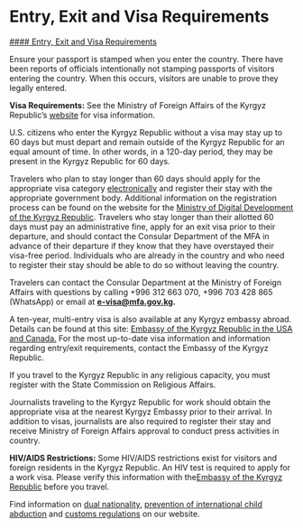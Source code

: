 # Entry, Exit and Visa Requirements

[#### Entry, Exit and Visa Requirements](javascript:void(0); "Entry, Exit and Visa Requirements")

Ensure your passport is stamped when you enter the country. There have been reports of officials intentionally not stamping passports of visitors entering the country. When this occurs, visitors are unable to prove they legally entered.

**Visa Requirements:** See the Ministry of Foreign Affairs of the Kyrgyz Republic’s [website](https://mfa.gov.kg/en/dm/-Embassy-of-the-Kyrgyz-Republic-in-the-USA-and-Canada/Menu---Foreign-/Consular-issues/Visa-issues/isa-issues-5c3dfa333cdaf) for visa information.

U.S. citizens who enter the Kyrgyz Republic without a visa may stay up to 60 days but must depart and remain outside of the Kyrgyz Republic for an equal amount of time. In other words, in a 120-day period, they may be present in the Kyrgyz Republic for 60 days.

Travelers who plan to stay longer than 60 days should apply for the appropriate visa category [electronically](https://evisa.e-gov.kg/step_1.php?lng=en) and register their stay with the appropriate government body. Additional information on the registration process can be found on the website for the [Ministry of Digital Development of the Kyrgyz Republic](https://digital.gov.kg/en/). Travelers who stay longer than their allotted 60 days must pay an administrative fine, apply for an exit visa prior to their departure, and should contact the Consular Department of the MFA in advance of their departure if they know that they have overstayed their visa-free period. Individuals who are already in the country and who need to register their stay should be able to do so without leaving the country.

Travelers can contact the Consular Department at the Ministry of Foreign Affairs with questions by calling +996 312 663 070, +996 703 428 865 (WhatsApp) or email at [**e-visa@mfa.gov.kg**](mailto:e-visa@mfa.gov.kg)**.**

A ten-year, multi-entry visa is also available at any Kyrgyz embassy abroad. Details can be found at this site: [Embassy of the Kyrgyz Republic in the USA and Canada.](https://mfa.gov.kg/en/dm/-Embassy-of-the-Kyrgyz-Republic-in-the-USA-and-Canada/Menu---Foreign-/Consular-issues/Visa-issues/isa-issues-5c3dfa333cdaf) For the most up-to-date visa information and information regarding entry/exit requirements, contact the Embassy of the Kyrgyz Republic.

If you travel to the Kyrgyz Republic in any religious capacity, you must register with the State Commission on Religious Affairs.

Journalists traveling to the Kyrgyz Republic for work should obtain the appropriate visa at the nearest Kyrgyz Embassy prior to their arrival. In addition to visas, journalists are also required to register their stay and receive Ministry of Foreign Affairs approval to conduct press activities in country.

**HIV/AIDS Restrictions:** Some HIV/AIDS restrictions exist for visitors and foreign residents in the Kyrgyz Republic. An HIV test is required to apply for a work visa. Please verify this information with the[Embassy of the Kyrgyz Republic](https://mfa.gov.kg/en/dm/-Embassy-of-the-Kyrgyz-Republic-in-the-USA-and-Canada/Menu---Foreign-/Consular-issues/Visa-issues/isa-issues-5c3dfa333cdaf) before you travel.

Find information on [dual nationality](https://travel.state.gov/content/travel/en/international-travel/before-you-go/travelers-with-special-considerations/Dual-Nationality-Travelers.html), [prevention of international child abduction](https://travel.state.gov/content/travel/en/International-Parental-Child-Abduction/prevention.html) and [customs regulations](https://travel.state.gov/content/travel/en/international-travel/before-you-go/customs-and-import.html) on our website.